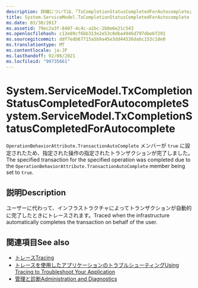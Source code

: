 ```yaml
---
description: 詳細については、「TxCompletionStatusCompletedForAutocomplete」を参照してください。
title: System.ServiceModel.TxCompletionStatusCompletedForAutocomplete
ms.date: 03/30/2017
ms.assetid: 79ec2a3f-8407-4c4c-a1bc-2b0e6e21c543
ms.openlocfilehash: c13e89cf6bb313e2e53c0dba4946d797dbe6f291
ms.sourcegitcommit: ddf7edb67715a5b9a45e3dd44536dabc153c1de0
ms.translationtype: MT
ms.contentlocale: ja-JP
ms.lasthandoff: 02/06/2021
ms.locfileid: "99735661"
---
```

# <a name="systemservicemodeltxcompletionstatuscompletedforautocomplete"></a><span data-ttu-id="4807e-103">System.ServiceModel.TxCompletionStatusCompletedForAutocomplete</span><span class="sxs-lookup"><span data-stu-id="4807e-103">System.ServiceModel.TxCompletionStatusCompletedForAutocomplete</span></span>

<span data-ttu-id="4807e-104">`OperationBehaviorAttribute.TransactionAutoComplete` メンバーが `true` に設定されたため、指定された操作の指定されたトランザクションが完了しました。</span><span class="sxs-lookup"><span data-stu-id="4807e-104">The specified transaction for the specified operation was completed due to the `OperationBehaviorAttribute.TransactionAutoComplete` member being set to `true`.</span></span>  
  
## <a name="description"></a><span data-ttu-id="4807e-105">説明</span><span class="sxs-lookup"><span data-stu-id="4807e-105">Description</span></span>  

 <span data-ttu-id="4807e-106">ユーザーに代わって、インフラストラクチャによってトランザクションが自動的に完了したときにトレースされます。</span><span class="sxs-lookup"><span data-stu-id="4807e-106">Traced when the infrastructure automatically completes the transaction on behalf of the user.</span></span>  
  
## <a name="see-also"></a><span data-ttu-id="4807e-107">関連項目</span><span class="sxs-lookup"><span data-stu-id="4807e-107">See also</span></span>

- [<span data-ttu-id="4807e-108">トレース</span><span class="sxs-lookup"><span data-stu-id="4807e-108">Tracing</span></span>](index.md)
- [<span data-ttu-id="4807e-109">トレースを使用したアプリケーションのトラブルシューティング</span><span class="sxs-lookup"><span data-stu-id="4807e-109">Using Tracing to Troubleshoot Your Application</span></span>](using-tracing-to-troubleshoot-your-application.md)
- [<span data-ttu-id="4807e-110">管理と診断</span><span class="sxs-lookup"><span data-stu-id="4807e-110">Administration and Diagnostics</span></span>](../index.md)
